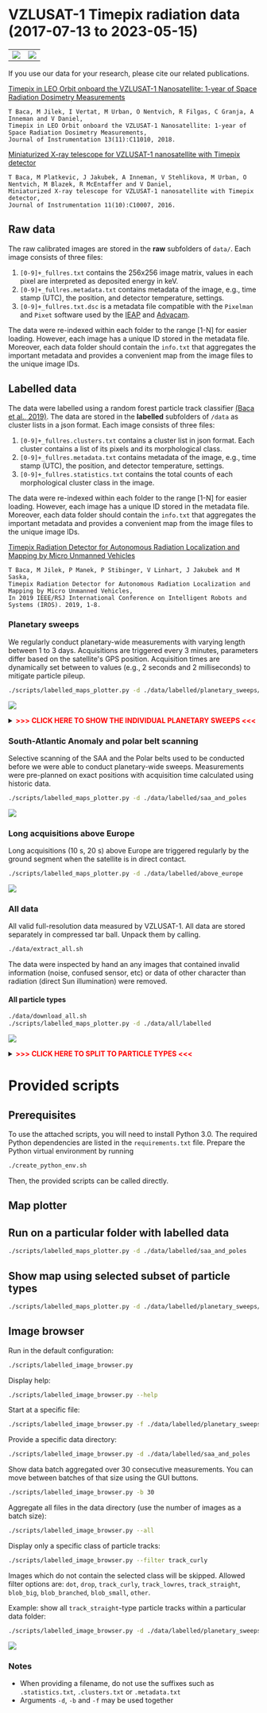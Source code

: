 # VZLUSAT-1 Timepix radiation data (2017-07-13 to 2023-05-15)

|                          |                          |
|--------------------------|--------------------------|
| ![](./plots/45711_1.png) | ![](./plots/37040_1.png) |

If you use our data for your research, please cite our related publications.

[Timepix in LEO Orbit onboard the VZLUSAT-1 Nanosatellite: 1-year of Space Radiation Dosimetry Measurements](http://mrs.felk.cvut.cz/data/papers/jinst_2018_vzlusat.pdf)
```
T Baca, M Jilek, I Vertat, M Urban, O Nentvich, R Filgas, C Granja, A Inneman and V Daniel,
Timepix in LEO Orbit onboard the VZLUSAT-1 Nanosatellite: 1-year of Space Radiation Dosimetry Measurements,
Journal of Instrumentation 13(11):C11010, 2018.
```

[Miniaturized X-ray telescope for VZLUSAT-1 nanosatellite with Timepix detector](http://mrs.felk.cvut.cz/data/papers/iworid_2016_tomas_baca.pdf)
```
T Baca, M Platkevic, J Jakubek, A Inneman, V Stehlikova, M Urban, O Nentvich, M Blazek, R McEntaffer and V Daniel,
Miniaturized X-ray telescope for VZLUSAT-1 nanosatellite with Timepix detector,
Journal of Instrumentation 11(10):C10007, 2016.
```

## Raw data

The raw calibrated images are stored in the **raw** subfolders of `data/`.
Each image consists of three files:

1. `[0-9]+_fullres.txt` contains the 256x256 image matrix, values in each pixel are interpreted as deposited energy in keV.
2. `[0-9]+_fullres.metadata.txt` contains metadata of the image, e.g., time stamp (UTC), the position, and detector temperature, settings.
3. `[0-9]+_fullres.txt.dsc` is a metadata file compatible with the `Pixelman` and `Pixet` software used by the [IEAP](http://www.utef.cvut.cz/ieap) and [Advacam](https://advacam.com/).

The data were re-indexed within each folder to the range [1-N] for easier loading.
However, each image has a unique ID stored in the metadata file.
Moreover, each data folder should contain the `info.txt` that aggregates the important metadata and provides a convenient map from the image files to the unique image IDs.

## Labelled data

The data were labelled using a random forest particle track classifier [(Baca et al., 2019)](http://mrs.felk.cvut.cz/data/papers/iros_2019_timepix.pdf).
The data are stored in the **labelled** subfolders of `/data` as cluster lists in a json format.
Each image consists of three files:

1. `[0-9]+_fullres.clusters.txt` contains a cluster list in json format. Each cluster contains a list of its pixels and its morphological class.
2. `[0-9]+_fullres.metadata.txt` contains metadata of the image, e.g., time stamp (UTC), the position, and detector temperature, settings.
3. `[0-9]+_fullres.statistics.txt` contains the total counts of each morphological cluster class in the image.

The data were re-indexed within each folder to the range [1-N] for easier loading.
However, each image has a unique ID stored in the metadata file.
Moreover, each data folder should contain the `info.txt` that aggregates the important metadata and provides a convenient map from the image files to the unique image IDs.

[Timepix Radiation Detector for Autonomous Radiation Localization and Mapping by Micro Unmanned Vehicles](http://mrs.felk.cvut.cz/data/papers/iros_2019_timepix.pdf)
```
T Baca, M Jilek, P Manek, P Stibinger, V Linhart, J Jakubek and M Saska,
Timepix Radiation Detector for Autonomous Radiation Localization and Mapping by Micro Unmanned Vehicles,
In 2019 IEEE/RSJ International Conference on Intelligent Robots and Systems (IROS). 2019, 1-8.
```

### Planetary sweeps

We regularly conduct planetary-wide measurements with varying length between 1 to 3 days.
Acquisitions are triggered every 3 minutes, parameters differ based on the satellite's GPS position.
Acquisition times are dynamically set between to values (e.g., 2 seconds and 2 milliseconds) to mitigate particle pileup.

```bash
./scripts/labelled_maps_plotter.py -d ./data/labelled/planetary_sweeps/all
```
![](./plots/planetary_sweeps/all.png)

<details>
<summary><b><span style="color: red;"> >>> CLICK HERE TO SHOW THE INDIVIDUAL PLANETARY SWEEPS <<< </span></b></summary>
<p>

```bash
./scripts/labelled_maps_plotter.py -d ./data/labelled/planetary_sweeps/01_2019-09-25
```
![](./plots/planetary_sweeps/01_2019-09-25.png)

```bash
./scripts/labelled_maps_plotter.py -d ./data/labelled/planetary_sweeps/02_2019-09-26
```
![](./plots/planetary_sweeps/02_2019-09-26.png)

```bash
./scripts/labelled_maps_plotter.py -d ./data/labelled/planetary_sweeps/03_2019-11-04
```
![](./plots/planetary_sweeps/03_2019-11-04.png)

```bash
./scripts/labelled_maps_plotter.py -d ./data/labelled/planetary_sweeps/04_2019-11-16
```
![](./plots/planetary_sweeps/04_2019-11-16.png)

```bash
./scripts/labelled_maps_plotter.py -d ./data/labelled/planetary_sweeps/05_2019-11-28
```
![](./plots/planetary_sweeps/05_2019-11-28.png)

```bash
./scripts/labelled_maps_plotter.py -d ./data/labelled/planetary_sweeps/06_2019-12-20
```
![](./plots/planetary_sweeps/06_2019-12-20.png)

```bash
./scripts/labelled_maps_plotter.py -d ./data/labelled/planetary_sweeps/07_2020-01-07
```
![](./plots/planetary_sweeps/07_2020-01-07.png)

```bash
./scripts/labelled_maps_plotter.py -d ./data/labelled/planetary_sweeps/08_2020-02-11
```
![](./plots/planetary_sweeps/08_2020-02-11.png)

```bash
./scripts/labelled_maps_plotter.py -d ./data/labelled/planetary_sweeps/09_2020-03-05
```
![](./plots/planetary_sweeps/09_2020-03-05.png)

```bash
./scripts/labelled_maps_plotter.py -d ./data/labelled/planetary_sweeps/10_2020-03-16
```
![](./plots/planetary_sweeps/10_2020-03-16.png)

```bash
./scripts/labelled_maps_plotter.py -d ./data/labelled/planetary_sweeps/11_2020-05-22
```
![](./plots/planetary_sweeps/11_2020-05-22.png)

```bash
./scripts/labelled_maps_plotter.py -d ./data/labelled/planetary_sweeps/12_2020-06-09
```
![](./plots/planetary_sweeps/12_2020-06-09.png)

```bash
./scripts/labelled_maps_plotter.py -d ./data/labelled/planetary_sweeps/13_2020-07-09
```
![](./plots/planetary_sweeps/13_2020-07-09.png)

```bash
./scripts/labelled_maps_plotter.py -d ./data/labelled/planetary_sweeps/14_2020-09-26
```
![](./plots/planetary_sweeps/14_2020-09-26.png)

```bash
./scripts/labelled_maps_plotter.py -d ./data/labelled/planetary_sweeps/15_2020_11_21
```
![](./plots/planetary_sweeps/15_2020_11_21.png)

```bash
./scripts/labelled_maps_plotter.py -d ./data/labelled/planetary_sweeps/16_2021-05-03
```
![](./plots/planetary_sweeps/16_2021-05-03.png)

```bash
./scripts/labelled_maps_plotter.py -d ./data/labelled/planetary_sweeps/17_2021-05-13
```
![](./plots/planetary_sweeps/17_2021-05-13.png)

```bash
./scripts/labelled_maps_plotter.py -d ./data/labelled/planetary_sweeps/18_2021-05-27
```
![](./plots/planetary_sweeps/18_2021-05-27.png)

```bash
./scripts/labelled_maps_plotter.py -d ./data/labelled/planetary_sweeps/19_2021-10-12
```
![](./plots/planetary_sweeps/19_2021-10-12.png)

```bash
./scripts/labelled_maps_plotter.py -d ./data/labelled/planetary_sweeps/20_2021-10-30
```
![](./plots/planetary_sweeps/20_2021-10-30.png)

```bash
./scripts/labelled_maps_plotter.py -d ./data/labelled/planetary_sweeps/21_2022-11-03
```
![](./plots/planetary_sweeps/21_2022-11-03.png)

```bash
./scripts/labelled_maps_plotter.py -d ./data/labelled/planetary_sweeps/22_2022-11-08
```
![](./plots/planetary_sweeps/22_2022-11-08.png)

```bash
./scripts/labelled_maps_plotter.py -d ./data/labelled/planetary_sweeps/23_2023-01-16
```
![](./plots/planetary_sweeps/23_2023-01-16.png)

```bash
./scripts/labelled_maps_plotter.py -d ./data/labelled/planetary_sweeps/24_2023-04-20
```
![](./plots/planetary_sweeps/24_2023-04-20.png)

```bash
./scripts/labelled_maps_plotter.py -d ./data/labelled/planetary_sweeps/25_2023-05-10
```
![](./plots/planetary_sweeps/25_2023-05-10.png)

</p>
</details>

### South-Atlantic Anomaly and polar belt scanning

Selective scanning of the SAA and the Polar belts used to be conducted before we were able to conduct planetary-wide sweeps.
Measurements were pre-planned on exact positions with acquisition time calculated using historic data.

```bash
./scripts/labelled_maps_plotter.py -d ./data/labelled/saa_and_poles
```
![](./plots/saa_and_poles.png)

### Long acquisitions above Europe

Long acquisitions (10 s, 20 s) above Europe are triggered regularly by the ground segment when the satellite is in direct contact.
```bash
./scripts/labelled_maps_plotter.py -d ./data/labelled/above_europe
```
![](./plots/above_europe.png)

### All data

All valid full-resolution data measured by VZLUSAT-1.
All data are stored separately in compressed tar ball.
Unpack them by calling.
```bash
./data/extract_all.sh
```
The data were inspected by hand an any images that contained invalid information (noise, confused sensor, etc) or data of other character than radiation (direct Sun illumination) were removed.

#### All particle types

```bash
./data/download_all.sh
./scripts/labelled_maps_plotter.py -d ./data/all/labelled
```
![](./plots/all_data.png)

<details>
<summary><b><span style="color: red;"> >>> CLICK HERE TO SPLIT TO PARTICLE TYPES <<< </span></b></summary>
<p>

#### Weak beta, Gamma, X-ray

```bash
./data/download_all.sh
./scripts/labelled_maps_plotter.py -d ./data/all/labelled --filter dot
```
![](./plots/all_data_gamma_weak_beta.png)

#### Ions, Alpha

```bash
./data/download_all.sh
./scripts/labelled_maps_plotter.py -d ./data/all/labelled --filter "blob_branched blob_big blob_small"
```
![](./plots/all_data_ions.png)

#### Beta

```bash
./data/download_all.sh
./scripts/labelled_maps_plotter.py -d ./data/all/labelled --filter "track_straight track_lowres track_curly"
```
![](./plots/all_data_beta.png)

</p>
</details>

# Provided scripts

## Prerequisites

To use the attached scripts, you will need to install Python 3.0.
The required Python dependencies are listed in the `requirements.txt` file.
Prepare the Python virtual environment by running
```bash
./create_python_env.sh
```
Then, the provided scripts can be called directly.

## Map plotter

## Run on a particular folder with labelled data

```bash
./scripts/labelled_maps_plotter.py -d ./data/labelled/saa_and_poles
```

## Show map using selected subset of particle types

```bash
./scripts/labelled_maps_plotter.py -d ./data/labelled/planetary_sweeps/all --filter "track_straight track_lowres track_curly"
```

## Image browser

Run in the default configuration:

```bash
./scripts/labelled_image_browser.py
```

Display help:
```bash
./scripts/labelled_image_browser.py --help
```

Start at a specific file:
```bash
./scripts/labelled_image_browser.py -f ./data/labelled/planetary_sweeps/23_2023-01-16/1_fullres
```

Provide a specific data directory:
```bash
./scripts/labelled_image_browser.py -d ./data/labelled/saa_and_poles
```

Show data batch aggregated over 30 consecutive measurements. You can move between batches of that size using the GUI buttons.
```bash
./scripts/labelled_image_browser.py -b 30
```

Aggregate all files in the data directory (use the number of images as a batch size):
```bash
./scripts/labelled_image_browser.py --all
```

Display only a specific class of particle tracks:
```bash
./scripts/labelled_image_browser.py --filter track_curly
```
Images which do not contain the selected class will be skipped. Allowed filter options are: `dot`, `drop`, `track_curly`, `track_lowres`, `track_straight`, `blob_big`, `blob_branched`, `blob_small`, `other`.

Example: show all `track_straight`-type particle tracks within a particular data folder:
```bash
./scripts/labelled_image_browser.py -d ./data/labelled/planetary_sweeps/23_2023-01-16 --all --filter track_straight
```
![](./plots/labelled_image_browser.png)

### Notes

* When providing a filename, do not use the suffixes such as `.statistics.txt`, `.clusters.txt` or `.metadata.txt`
* Arguments `-d`, `-b` and `-f` may be used together
